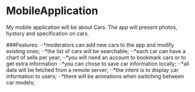 # MobileApplication

My mobile application will be about Cars. The app will present photos, hystory and specification on cars.

###Features:
	⋅⋅*moderators can add new cars to the app and modify existing ones;
	⋅⋅*the list of cars will be searchable;
	⋅⋅*each car can have a chart of sells per year;
	⋅⋅*you will need an account to bookmark cars or to get extra information
	⋅⋅*you can chose to save car information locally;
	⋅⋅*all data will be fetched from a remote server;
	⋅⋅*the intent is to display car information to users;
	⋅⋅*there will be animations when switching between car models;
	